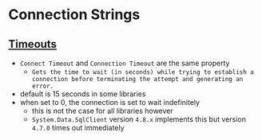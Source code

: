 # Connection Strings

## [Timeouts](https://docs.microsoft.com/en-us/dotnet/api/system.data.sqlclient.sqlconnection.connectiontimeout?view=dotnet-plat-ext-5.0)
- `Connect Timeout` and `Connection Timeout` are the same property
  - `Gets the time to wait (in seconds) while trying to establish a connection before terminating the attempt and generating an error.`
- default is 15 seconds in some libraries
- when set to 0, the connection is set to wait indefinitely
  - this is not the case for all libraries however
  - `System.Data.SqlClient` version `4.8.x` implements this but version `4.7.0` times out immediately